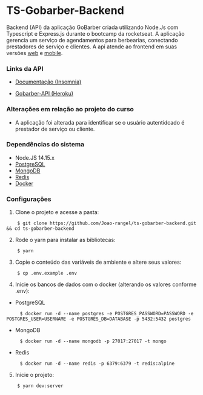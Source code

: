 #  TS-Gobarber-Backend

Backend (API) da aplicação GoBarber criada utilizando Node.Js com Typescript e Express.js durante o bootcamp da rocketseat.
A aplicação gerencia um serviço de agendamentos para berbearias, conectando prestadores de serviço e clientes.
A api atende ao frontend em suas versões [web](https://github.com/Joao-rangel/ts-gobarber-web) e [mobile](https://github.com/Joao-rangel/ts-gobarber-mobile).

### Links da API

* [Documentação (Insomnia)](https://joao-rangel.github.io/ts-gobarber-backend/)

* [Gobarber-API (Heroku)](https://node-gobarber-api.herokuapp.com/)

###  Alterações em relação ao projeto do curso

* A aplicação foi alterada para identificar se o usuário autentidcado é prestador de serviço ou cliente.

### Dependências do sistema

* Node.JS 14.15.x
* [PostgreSQL](https://www.postgresql.org/download/)
* [MongoDB](https://docs.mongodb.com/drivers/node/)
* [Redis](https://redis.io/topics/quickstart)
* [Docker](https://docs.docker.com/get-docker/)


### Configurações

1.  Clone o projeto e acesse a pasta:
```
    $ git clone https://github.com/Joao-rangel/ts-gobarber-backend.git && cd ts-gobarber-backend
```
2.  Rode o yarn para instalar as bibliotecas:
```
    $ yarn
```
3.  Copie o conteúdo das variáveis de ambiente e altere seus valores:
```
    $ cp .env.example .env
```
4.  Inicie os bancos de dados com o docker (alterando os valores conforme .env):
  * PostgreSQL
```
     $ docker run -d --name postgres -e POSTGRES_PASSWORD=PASSWORD -e POSTGRES_USER=USERNAME -e POSTGRES_DB=DATABASE -p 5432:5432 postgres
```
  * MongoDB
```
     $ docker run -d --name mongodb -p 27017:27017 -t mongo
```
  * Redis
```
     $ docker run -d --name redis -p 6379:6379 -t redis:alpine
```
5.  Inicie o projeto:
```
    $ yarn dev:server
```

